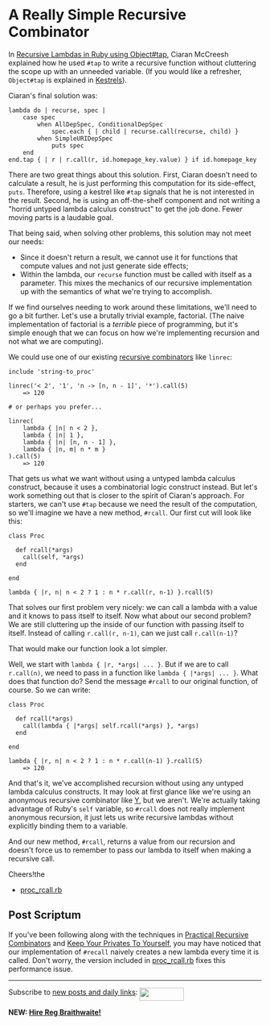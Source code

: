 A Really Simple Recursive Combinator
===

In [Recursive Lambdas in Ruby using Object#tap](http://ciaranm.wordpress.com/2008/11/30/recursive-lambdas-in-ruby-using-objecttap/ ""), Ciaran McCreesh explained how he used `#tap` to write a recursive function without cluttering the scope up with an unneeded variable. (If you would like a refresher, `Object#tap` is explained in [Kestrels](http://github.com/raganwald/homoiconic/tree/master/2008-10-29/kestrel.markdown)).

Ciaran's final solution was:

	lambda do | recurse, spec |
		case spec
			when AllDepSpec, ConditionalDepSpec
				spec.each { | child | recurse.call(recurse, child) }
			when SimpleURIDepSpec
				puts spec
		end
	end.tap { | r | r.call(r, id.homepage_key.value) } if id.homepage_key

There are two great things about this solution. First, Ciaran doesn't need to calculate a result, he is just performing this computation for its side-effect, `puts`. Therefore, using a kestrel like `#tap` signals that he is not interested in the result. Second, he is using an off-the-shelf component and not writing a "horrid untyped lambda calculus construct" to get the job done. Fewer moving parts is a laudable goal.

That being said, when solving other problems, this solution may not meet our needs:

*	Since it doesn't return a result, we cannot use it for functions that compute values and not just generate side effects;
*	Within the lambda, our `recurse` function must be called with itself as a parameter. This mixes the mechanics of our recursive implementation up with the semantics of what we're trying to accomplish.

If we find ourselves needing to work around these limitations, we'll need to go a bit further. Let's use a brutally trivial example, factorial. (The naive implementation of factorial is a *terrible* piece of programming, but it's simple enough that we can focus on how we're implementing recursion and not what we are computing).

We could use one of our existing [recursive combinators](http://github.com/raganwald/homoiconic/tree/master/2008-11-26/practical_recursive_combinators.md) like `linrec`:

	include 'string-to_proc'
	
	linrec('< 2', '1', 'n -> [n, n - 1]', '*').call(5)
		=> 120
		
	# or perhaps you prefer...
	
	linrec(
		lambda { |n| n < 2 },
		lambda { |n| 1 },
		lambda { |n| [n, n - 1] },
		lambda { |n, m| n * m }
	).call(5)
		=> 120
	
That gets us what we want without using a untyped lambda calculus construct, because it uses a combinatorial logic construct instead. But let's work something out that is closer to the spirit of Ciaran's approach. For starters, we can't use `#tap` because we need the result of the computation, so we'll imagine we have a new method, `#rcall`. Our first cut will look like this:

	class Proc
  
	  def rcall(*args)
	    call(self, *args)
	  end
  
	end

	lambda { |r, n| n < 2 ? 1 : n * r.call(r, n-1) }.rcall(5)

That solves our first problem very nicely: we can call a lambda with a value and it knows to pass itself to itself. Now what about our second problem? We are still cluttering up the inside of our function with passing itself to itself. Instead of calling `r.call(r, n-1)`, can we just call `r.call(n-1)`?

That would make our function look a lot simpler.

Well, we start with `lambda { |r, *args| ... }`. But if we are to call `r.call(n)`, we need to pass in a function like `lambda { |*args| ... }`. What does that function do? Send the message `#rcall` to our original function, of course. So we can write:

	class Proc
  
	  def rcall(*args)
	    call(lambda { |*args| self.rcall(*args) }, *args)
	  end
  
	end

	lambda { |r, n| n < 2 ? 1 : n * r.call(n-1) }.rcall(5)
		=> 120

And that's it, we've accomplished recursion without using any untyped lambda calculus constructs. It may look at first glance like we're using an anonymous recursive combinator like [Y](http://www.ece.uc.edu/~franco/C511/html/Scheme/ycomb.html "The Y Combinator"), but we aren't. We're actually taking advantage of Ruby's `self` variable, so `#rcall` does not really implement anonymous recursion, it just lets us write recursive lambdas without explicitly binding them to a variable.

And our new method, `#rcall`, returns a value from our recursion and doesn't force us to remember to pass our lambda to itself when making a recursive call.

Cheers!the 

*	[proc\_rcall.rb](http:proc_rcall.rb)

Post Scriptum
---

If you've been following along with the techniques in [Practical Recursive Combinators](http://github.com/raganwald/homoiconic/tree/master/2008-11-26/practical_recursive_combinators.md) and [Keep Your Privates To Yourself](http://github.com/raganwald/homoiconic/tree/master/2008-12-1/keep_your_privates_to_yourself.md), you may have noticed that our implementation of `#recall` naively creates a new lambda every time it is called. Don't worry, the version included in [proc\_rcall.rb](http:proc_rcall.rb) fixes this performance issue.

---
	
Subscribe to [new posts and daily links](http://feeds.feedburner.com/raganwald "raganwald's rss feed"): <a href="http://feeds.feedburner.com/raganwald"><img src="http://feeds.feedburner.com/~fc/raganwald?bg=&amp;fg=&amp;anim=" height="26" width="88" style="border:0" alt="" align="top"/></a>

**NEW: [Hire Reg Braithwaite!](http://reginald.braythwayt.com/RegBraithwaiteGH1208_en_US.pdf)**